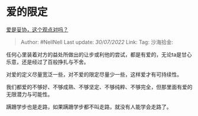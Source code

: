 # 爱的限定
[爱是妥协，这个观点对吗？](https://www.zhihu.com/question/545832415/answer/2599346160)

> Author: #NellNell
> Last update: *30/07/2022*
> Link:
> Tag:
> 沙海拾金:

任何心里装着对方的益处所做出的让步或利他的尝试，都是有爱的，无论ta是甘心乐意，还是经过了百般挣扎与不舍。

对爱的定义尽量宽泛一些，对不爱的限定尽量少一些，这样爱才有可持续性。

我们都爱的不够好、不够成熟、不够坚定、不够纯粹、不够完全，但那里面有爱的无限潜力与可能性。

蹒跚学步也是走路，如果蹒跚学步都不叫走路，就没有人能学会走路了。

